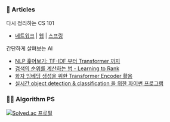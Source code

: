 ### 📝️ Articles

다시 정리하는 CS 101
* [네트워크](https://github.com/jdrae/TIL/blob/master/101/network.md) |  [웹](https://github.com/jdrae/TIL/blob/master/101/web.md)  |  [스프링](https://github.com/jdrae/TIL/blob/master/101/spring.md)


간단하게 살펴보는 AI
* [NLP 훑어보기: TF-IDF 부터 Transformer 까지](https://github.com/jdrae/TIL/blob/master/machine%20learning/(kor)From%20TF-IDF%20to%20Transformer.md)
* [검색의 순위를 계산하는 법 - Learning to Rank](https://github.com/jdrae/TIL/blob/master/machine%20learning/(kor)Introduction%20to%20Learning%20To%20Rank.md)
* [화자 임베딩 생성을 위한 Transformer Encoder 활용](https://github.com/jdrae/TIL/blob/master/machine%20learning/(kor)Self%20Attention%20Pooling.md)
* [실시간 object detection & classification 을 위한 파이썬 프로그램](https://github.com/jdrae/TIL/blob/master/(kor)object%20detection%20gui.md)

### 👩‍💻️ Algorithm PS
[![Solved.ac
프로필](http://mazassumnida.wtf/api/mini/generate_badge?boj=dr_kiwi)](https://solved.ac/dr_kiwi)
